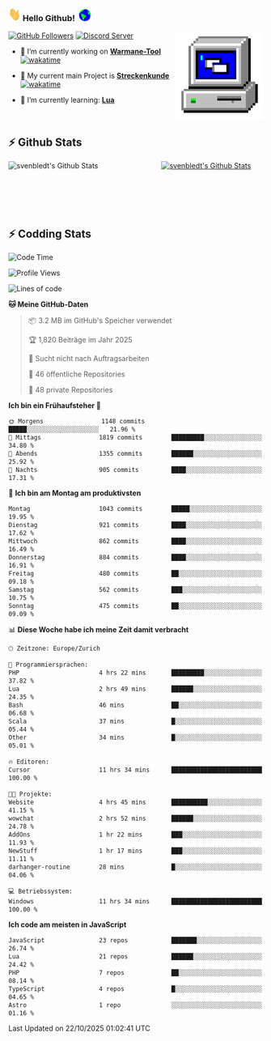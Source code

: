 ### <img src="https://github.com/svenbledt/svenbledt/blob/main/Assets/Hi.gif" height="28" width="24"> **Hello Github!** &nbsp;<img src="https://github.com/svenbledt/svenbledt/blob/main/Assets/Earth.gif" height="24" width="24">
[![GitHub Followers](https://img.shields.io/github/followers/svenbledt?label=Follow&style=flat-squaree&logo=github&labelColor=black&color=black&cacheSeconds=5)](https://github.com/svenbledt)
[![Discord Server](https://img.shields.io/discord/443405445831327754?style=flat-squeree&logo=discord&logoColor=white&label=Trojan%20Chillecke%20Server&labelColor=black&color=gray&cacheSeconds=3650)](https://discord.gg/c6GZKjVhxw)
<img align="right" alt="PC GIF" src="https://github.com/svenbledt/svenbledt/blob/main/Assets/PC.gif" width="175" />

<p>

 - 🔭 I’m currently working on **[Warmane-Tool](https://github.com/svenbledt/Warmane-Bot)** [![wakatime](https://wakatime.com/badge/user/eb1cebc0-6a00-4f39-ab37-6770a4331515/project/b1c02622-6489-4920-898c-6e91c5bba727.svg)](https://wakatime.com/badge/user/eb1cebc0-6a00-4f39-ab37-6770a4331515/project/b1c02622-6489-4920-898c-6e91c5bba727)
 - 🔭 My current main Project is **[Streckenkunde](https://github.com/Streckenkunde)** [![wakatime](https://wakatime.com/badge/user/eb1cebc0-6a00-4f39-ab37-6770a4331515/project/8c10f4f0-0d09-4e0e-b526-eec4de9936b6.svg)](https://wakatime.com/badge/user/eb1cebc0-6a00-4f39-ab37-6770a4331515/project/8c10f4f0-0d09-4e0e-b526-eec4de9936b6)

 - 🌱 I’m currently learning: **[Lua](https://www.lua.org/)**
 
</p>

<br>

## :zap: Github Stats

<a href="https://github.com/svenbledt">
  <img align="left" src="https://github-readme-stats.vercel.app/api?username=svenbledt&show_icons=true&title_color=c9d1d9&icon_color=58a6da&text_color=c9d1d9&bg_color=0d1117&hide=issues" alt="svenbledt's Github Stats" width="60%">
 </a>
 <a href="https://github.com/svenbledt">
 <img src="https://github-readme-stats.vercel.app/api/top-langs/?username=svenbledt&show_icons=true&title_color=c9d1d9&icon_color=58a6da&text_color=c9d1d9&bg_color=0d1117" alt="svenbledt's Github Stats" width="35%">
 </a>

<br> <br> <br> <br> 
## :zap: Codding Stats

<!--START_SECTION:waka-->
![Code Time](http://img.shields.io/badge/Code%20Time-1%2C067%20hrs%2042%20mins-blue)

![Profile Views](http://img.shields.io/badge/Profilansichten-1-blue)

![Lines of code](https://img.shields.io/badge/Seit%20Hallo%20Welt%20habe%20ich%20geschrieben-39.6%20million%20Codezeilen-blue)

**🐱 Meine GitHub-Daten** 

> 📦 3.2 MB im GitHub's Speicher verwendet 
 > 
> 🏆 1,820 Beiträge im Jahr 2025
 > 
> 🚫 Sucht nicht nach Auftragsarbeiten
 > 
> 📜 46 öffentliche Repositories 
 > 
> 🔑 48 private Repositories 
 > 
**Ich bin ein Frühaufsteher 🐤** 

```text
🌞 Morgens                1148 commits        █████░░░░░░░░░░░░░░░░░░░░   21.96 % 
🌆 Mittags                1819 commits        █████████░░░░░░░░░░░░░░░░   34.80 % 
🌃 Abends                 1355 commits        ██████░░░░░░░░░░░░░░░░░░░   25.92 % 
🌙 Nachts                 905 commits         ████░░░░░░░░░░░░░░░░░░░░░   17.31 % 
```
📅 **Ich bin am Montag am produktivsten** 

```text
Montag                   1043 commits        █████░░░░░░░░░░░░░░░░░░░░   19.95 % 
Dienstag                 921 commits         ████░░░░░░░░░░░░░░░░░░░░░   17.62 % 
Mittwoch                 862 commits         ████░░░░░░░░░░░░░░░░░░░░░   16.49 % 
Donnerstag               884 commits         ████░░░░░░░░░░░░░░░░░░░░░   16.91 % 
Freitag                  480 commits         ██░░░░░░░░░░░░░░░░░░░░░░░   09.18 % 
Samstag                  562 commits         ███░░░░░░░░░░░░░░░░░░░░░░   10.75 % 
Sonntag                  475 commits         ██░░░░░░░░░░░░░░░░░░░░░░░   09.09 % 
```


📊 **Diese Woche habe ich meine Zeit damit verbracht** 

```text
🕑︎ Zeitzone: Europe/Zurich

💬 Programmiersprachen: 
PHP                      4 hrs 22 mins       █████████░░░░░░░░░░░░░░░░   37.82 % 
Lua                      2 hrs 49 mins       ██████░░░░░░░░░░░░░░░░░░░   24.35 % 
Bash                     46 mins             ██░░░░░░░░░░░░░░░░░░░░░░░   06.68 % 
Scala                    37 mins             █░░░░░░░░░░░░░░░░░░░░░░░░   05.44 % 
Other                    34 mins             █░░░░░░░░░░░░░░░░░░░░░░░░   05.01 % 

🔥 Editoren: 
Cursor                   11 hrs 34 mins      █████████████████████████   100.00 % 

🐱‍💻 Projekte: 
Website                  4 hrs 45 mins       ██████████░░░░░░░░░░░░░░░   41.15 % 
wowchat                  2 hrs 52 mins       ██████░░░░░░░░░░░░░░░░░░░   24.78 % 
AddOns                   1 hr 22 mins        ███░░░░░░░░░░░░░░░░░░░░░░   11.93 % 
NewStuff                 1 hr 17 mins        ███░░░░░░░░░░░░░░░░░░░░░░   11.11 % 
darhanger-routine        28 mins             █░░░░░░░░░░░░░░░░░░░░░░░░   04.06 % 

💻 Betriebssystem: 
Windows                  11 hrs 34 mins      █████████████████████████   100.00 % 
```

**Ich code am meisten in JavaScript** 

```text
JavaScript               23 repos            ███████░░░░░░░░░░░░░░░░░░   26.74 % 
Lua                      21 repos            ██████░░░░░░░░░░░░░░░░░░░   24.42 % 
PHP                      7 repos             ██░░░░░░░░░░░░░░░░░░░░░░░   08.14 % 
TypeScript               4 repos             █░░░░░░░░░░░░░░░░░░░░░░░░   04.65 % 
Astro                    1 repo              ░░░░░░░░░░░░░░░░░░░░░░░░░   01.16 % 
```




 Last Updated on 22/10/2025 01:02:41 UTC
<!--END_SECTION:waka-->
